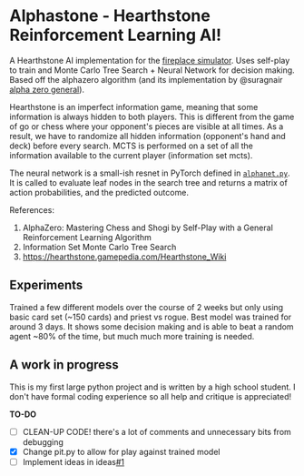 # Alphastone - Hearthstone Reinforcement Learning AI!
A Hearthstone AI implementation for the [fireplace simulator](https://github.com/jleclanche/fireplace/).
Uses self-play to train and Monte Carlo Tree Search + Neural Network for decision making.
Based off the alphazero algorithm (and its implementation by @suragnair [alpha zero general](https://github.com/suragnair/alpha-zero-general)). 

Hearthstone is an imperfect information game, meaning that some information is always hidden to both players. This is different from the game of go or chess where your opponent's pieces are visible at all times. As a result, we have to randomize all hidden information (opponent's hand and deck) before every search. MCTS is performed on a set of all the information available to the current player (information set mcts).

The neural network is a small-ish resnet in PyTorch defined in [`alphanet.py`](./alphabot/alphanet.py). It is called to evaluate leaf nodes in the search tree and returns a matrix of action probabilities, and the predicted outcome.

References:
1. AlphaZero: Mastering Chess and Shogi by Self-Play with a General Reinforcement Learning Algorithm
2. Information Set Monte Carlo Tree Search
3. https://hearthstone.gamepedia.com/Hearthstone_Wiki

## Experiments
Trained a few different models over the course of 2 weeks but only using basic card set (~150 cards) and priest vs rogue. Best model was trained for around 3 days. It shows some decision making and is able to beat a random agent ~80% of the time, but much much more training is needed.

## A work in progress
This is my first large python project and is written by a high school student. I don't have formal coding experience so all help and critique is appreciated!

**TO-DO**
- [ ] CLEAN-UP CODE! there's a lot of comments and unnecessary bits from debugging
- [x] Change pit.py to allow for play against trained model
- [ ] Implement ideas in ideas[#1](/../../issues/1)
